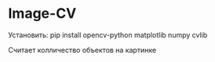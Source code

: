# Image-CV

Установить: pip install opencv-python matplotlib numpy cvlib

Считает колличество объектов на картинке
